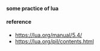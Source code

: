 #### some practice of lua


#### reference
- https://lua.org/manual/5.4/
- https://lua.org/pil/contents.html